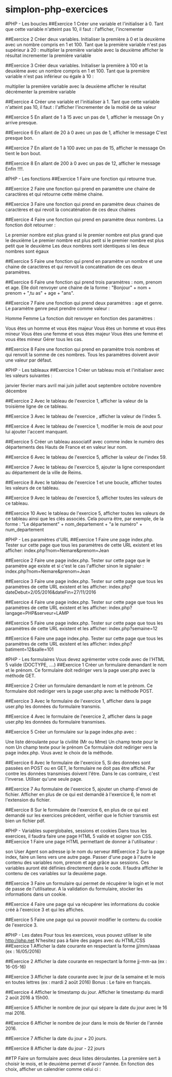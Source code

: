 # simplon-php-exercices

#PHP - Les boucles ##Exercice 1 Créer une variable et l'initialiser à 0.
Tant que cette variable n'atteint pas 10, il faut : l'afficher, l'incrementer

##Exercice 2 Créer deux variables. Initialiser la première à 0 et la deuxième avec un nombre compris en 1 et 100.
Tant que la première variable n'est pas supérieur à 20 :
multiplier la première variable avec la deuxième
afficher le résultat
incrementer la première variable

##Exercice 3 Créer deux variables. Initialiser la première à 100 et la deuxième avec un nombre compris en 1 et 100.
Tant que la première variable n'est pas inférieur ou égale à 10 :

multiplier la première variable avec la deuxième
afficher le résultat
décrémenter la première variable

##Exercice 4 Créer une variable et l'initialiser à 1.
Tant que cette variable n'atteint pas 10, il faut :
l'afficher
l'incrementer de la moitié de sa valeur

##Exercice 5 En allant de 1 à 15 avec un pas de 1, afficher le message On y arrive presque.

##Exercice 6 En allant de 20 à 0 avec un pas de 1, afficher le message C'est presque bon.

##Exercice 7 En allant de 1 à 100 avec un pas de 15, afficher le message On tient le bon bout.

##Exercice 8 En allant de 200 à 0 avec un pas de 12, afficher le message Enfin !!!!.

#PHP - Les fonctions ##Exercice 1 Faire une fonction qui retourne true.

##Exercice 2 Faire une fonction qui prend en paramètre une chaine de caractères et qui retourne cette même chaine.

##Exercice 3 Faire une fonction qui prend en paramètre deux chaines de caractères et qui revoit la concaténation de ces deux chaines

##Exercice 4 Faire une fonction qui prend en paramètre deux nombres. La fonction doit retourner :

Le premier nombre est plus grand si le premier nombre est plus grand que le deuxième
Le premier nombre est plus petit si le premier nombre est plus petit que le deuxième
Les deux nombres sont identiques si les deux nombres sont égaux

##Exercice 5 Faire une fonction qui prend en paramètre un nombre et une chaine de caractères et qui renvoit la concaténation de ces deux paramètres.

##Exercice 6 Faire une fonction qui prend trois paramètres : nom, prenom et age. Elle doit renvoyer une chaine de la forme :
"Bonjour" + nom + prenom + ",tu as" + age + "ans".

##Exercice 7 Faire une fonction qui prend deux paramètres : age et genre. Le paramètre genre peut prendre comme valeur :

Homme
Femme
La fonction doit renvoyer en fonction des paramètres :

Vous êtes un homme et vous êtes majeur
Vous êtes un homme et vous êtes mineur
Vous êtes une femme et vous êtes majeur
Vous êtes une femme et vous êtes mineur
Gérer tous les cas.

##Exercice 8 Faire une fonction qui prend en paramètre trois nombres et qui renvoit la somme de ces nombres.
Tous les paramètres doivent avoir une valeur par défaut.

#PHP - Les tableaux ##Exercice 1 Créer un tableau mois et l'initialiser avec les valeurs suivantes :

janvier
février
mars
avril
mai
juin
juillet
aout
septembre
octobre
novembre
décembre

##Exercice 2 Avec le tableau de l'exercice 1, afficher la valeur de la troisième ligne de ce tableau.

##Exercice 3 Avec le tableau de l'exercice , afficher la valeur de l'index 5.

##Exercice 4 Avec le tableau de l'exercice 1, modifier le mois de aout pour lui ajouter l'accent manquant.

##Exercice 5 Créer un tableau associatif avec comme index le numéro des départements des Hauts de France et en valeur leur nom.

##Exercice 6 Avec le tableau de l'exercice 5, afficher la valeur de l'index 59.

##Exercice 7 Avec le tableau de l'exercice 5, ajouter la ligne correspondant au département de la ville de Reims.

##Exercice 8 Avec le tableau de l'exercice 1 et une boucle, afficher toutes les valeurs de ce tableau.

##Exercice 9 Avec le tableau de l'exercice 5, afficher toutes les valeurs de ce tableau.

##Exercice 10 Avec le tableau de l'exercice 5, afficher toutes les valeurs de ce tableau ainsi que les clés associés.
Cela pourra être, par exemple, de la forme : "Le département" + nom_departement + "a le numéro" + num_departement

#PHP - Les paramètres d'URL 
##Exercice 1 Faire une page index.php. Tester sur cette page que tous les paramètres de cette URL existent et les afficher: index.php?nom=Nemare&prenom=Jean

##Exercice 2 Faire une page index.php. Tester sur cette page que le paramètre age existe et si c'est le cas l'afficher sinon le signaler : index.php?nom=Nemare&prenom=Jean

##Exercice 3 Faire une page index.php. Tester sur cette page que tous les paramètres de cette URL existent et les afficher: index.php?dateDebut=2/05/2016&dateFin=27/11/2016

##Exercice 4 Faire une page index.php. Tester sur cette page que tous les paramètres de cette URL existent et les afficher: index.php?langage=PHP&serveur=LAMP

##Exercice 5 Faire une page index.php. Tester sur cette page que tous les paramètres de cette URL existent et les afficher: index.php?semaine=12

##Exercice 6 Faire une page index.php. Tester sur cette page que tous les paramètres de cette URL existent et les afficher: index.php?batiment=12&salle=101

#PHP - Les formulaires Vous devez agrémenter votre code avec de l'HTML 5 valide (DOCTYPE, ....) 
##Exercice 1 Créer un formulaire demandant le nom et le prénom. Ce formulaire doit rediriger vers la page user.php avec la méthode GET.

##Exercice 2 Créer un formulaire demandant le nom et le prénom. Ce formulaire doit rediriger vers la page user.php avec la méthode POST.

##Exercice 3 Avec le formulaire de l'exercice 1, afficher dans la page user.php les données du formulaire transmis.

##Exercice 4 Avec le formulaire de l'exercice 2, afficher dans la page user.php les données du formulaire transmises.

##Exercice 5 Créer un formulaire sur la page index.php avec :

Une liste déroulante pour la civilité (Mr ou Mme)
Un champ texte pour le nom
Un champ texte pour le prénom
Ce formulaire doit rediriger vers la page index.php.
Vous avez le choix de la méthode.

##Exercice 6 Avec le formulaire de l'exercice 5, Si des données sont passées en POST ou en GET, le formulaire ne doit pas être affiché. Par contre les données transmises doivent l'être. Dans le cas contraire, c'est l'inverse.
Utiliser qu'une seule page.

##Exercice 7 Au formulaire de l'exercice 5, ajouter un champ d'envoi de fichier. Afficher en plus de ce qui est demandé à l'exercice 6, le nom et l'extension du fichier.

##Exercice 8 Sur le formulaire de l'exercice 6, en plus de ce qui est demandé sur les exercices précédent, vérifier que le fichier transmis est bien un fichier pdf.

#PHP - Variables superglobales, sessions et cookies Dans tous les exercices, il faudra faire une page HTML 5 valide et soigner son CSS. ##Exercice 1 Faire une page HTML permettant de donner à l'utilisateur :

son User Agent
son adresse ip
le nom du serveur
##Exercice 2 Sur la page index, faire un liens vers une autre page. Passer d'une page à l'autre le contenu des variables nom, prenom et age grâce aux sessions. Ces variables auront été définies directement dans le code.
Il faudra afficher le contenu de ces variables sur la deuxième page.

##Exercice 3 Faire un formulaire qui permet de récupérer le login et le mot de passe de l'utilisateur. A la validation du formulaire, stocker les informations dans un cookie.

##Exercice 4 Faire une page qui va récupérer les informations du cookie créé à l'exercice 3 et qui les affiches.

##Exercice 5 Faire une page qui va pouvoir modifier le contenu du cookie de l'exercice 3.

#PHP - Les dates Pour tous les exercices, vous pouvez utiliser le site http://php.net
N'hesitez pas à faire des pages avec du HTML/CSS ##Exercice 1 Afficher la date courante en respectant la forme jj/mm/aaaa (ex : 16/05/2016)

##Exercice 2 Afficher la date courante en respectant la forme jj-mm-aa (ex : 16-05-16)

##Exercice 3 Afficher la date courante avec le jour de la semaine et le mois en toutes lettres (ex : mardi 2 août 2016)
Bonus : Le faire en français.

##Exercice 4 Afficher le timestamp du jour.
Afficher le timestamp du mardi 2 août 2016 à 15h00.

##Exercice 5 Afficher le nombre de jour qui sépare la date du jour avec le 16 mai 2016.

##Exercice 6 Afficher le nombre de jour dans le mois de février de l'année 2016.

##Exercice 7 Afficher la date du jour + 20 jours.

##Exercice 8 Afficher la date du jour - 22 jours

##TP Faire un formulaire avec deux listes déroulantes. La première sert à choisir le mois, et le deuxième permet d'avoir l'année.
En fonction des choix, afficher un calendrier comme celui ci :
